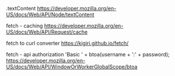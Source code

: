
.textContent
https://developer.mozilla.org/en-US/docs/Web/API/Node/textContent

fetch - caching
https://developer.mozilla.org/en-US/docs/Web/API/Request/cache

fetch to curl converter
https://kigiri.github.io/fetch/

fetch - api authorization
'Basic ' + btoa(username + ':' + password);
https://developer.mozilla.org/en-US/docs/Web/API/WindowOrWorkerGlobalScope/btoa
